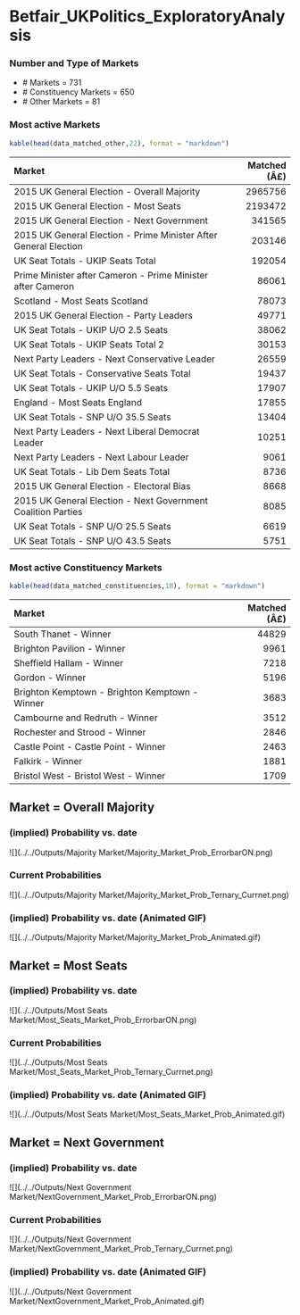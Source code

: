 # Betfair_UKPolitics_ExploratoryAnalysis



### Number and Type of Markets

- \# Markets = 731
- \# Constituency Markets = 650
- \# Other Markets = 81

### Most active Markets


```r
kable(head(data_matched_other,22), format = "markdown")
```



|Market                                                           | Matched (Â£)|
|:----------------------------------------------------------------|------------:|
|2015 UK General Election - Overall Majority                      |      2965756|
|2015 UK General Election - Most Seats                            |      2193472|
|2015 UK General Election - Next Government                       |       341565|
|2015 UK General Election - Prime Minister After General Election |       203146|
|UK Seat Totals - UKIP Seats Total                                |       192054|
|Prime Minister after Cameron - Prime Minister after Cameron      |        86061|
|Scotland - Most Seats Scotland                                   |        78073|
|2015 UK General Election - Party Leaders                         |        49771|
|UK Seat Totals - UKIP U/O 2.5 Seats                              |        38062|
|UK Seat Totals - UKIP Seats Total 2                              |        30153|
|Next Party Leaders - Next Conservative Leader                    |        26559|
|UK Seat Totals - Conservative Seats Total                        |        19437|
|UK Seat Totals - UKIP U/O 5.5 Seats                              |        17907|
|England - Most Seats England                                     |        17855|
|UK Seat Totals - SNP U/O 35.5 Seats                              |        13404|
|Next Party Leaders - Next Liberal Democrat Leader                |        10251|
|Next Party Leaders - Next Labour Leader                          |         9061|
|UK Seat Totals - Lib Dem Seats Total                             |         8736|
|2015 UK General Election - Electoral Bias                        |         8668|
|2015 UK General Election - Next Government Coalition Parties     |         8085|
|UK Seat Totals - SNP U/O 25.5 Seats                              |         6619|
|UK Seat Totals - SNP U/O 43.5 Seats                              |         5751|

### Most active Constituency Markets


```r
kable(head(data_matched_constituencies,10), format = "markdown")
```



|Market                                         | Matched (Â£)|
|:----------------------------------------------|------------:|
|South Thanet - Winner                          |        44829|
|Brighton Pavilion - Winner                     |         9961|
|Sheffield Hallam - Winner                      |         7218|
|Gordon - Winner                                |         5196|
|Brighton Kemptown - Brighton Kemptown - Winner |         3683|
|Cambourne and Redruth - Winner                 |         3512|
|Rochester and Strood - Winner                  |         2846|
|Castle Point - Castle Point - Winner           |         2463|
|Falkirk - Winner                               |         1881|
|Bristol West - Bristol West - Winner           |         1709|

## Market = Overall Majority

### (implied) Probability vs. date

![](../../Outputs/Majority Market/Majority_Market_Prob_ErrorbarON.png)

### Current Probabilities

![](../../Outputs/Majority Market/Majority_Market_Prob_Ternary_Currnet.png)

### (implied) Probability vs. date (Animated GIF)

![](../../Outputs/Majority Market/Majority_Market_Prob_Animated.gif)

## Market = Most Seats

### (implied) Probability vs. date

![](../../Outputs/Most Seats Market/Most_Seats_Market_Prob_ErrorbarON.png)

### Current Probabilities

![](../../Outputs/Most Seats Market/Most_Seats_Market_Prob_Ternary_Currnet.png)

### (implied) Probability vs. date (Animated GIF)

![](../../Outputs/Most Seats Market/Most_Seats_Market_Prob_Animated.gif)

## Market = Next Government

### (implied) Probability vs. date

![](../../Outputs/Next Government Market/NextGovernment_Market_Prob_ErrorbarON.png)

### Current Probabilities

![](../../Outputs/Next Government Market/NextGovernment_Market_Prob_Ternary_Currnet.png)

### (implied) Probability vs. date (Animated GIF)

![](../../Outputs/Next Government Market/NextGovernment_Market_Prob_Animated.gif)








